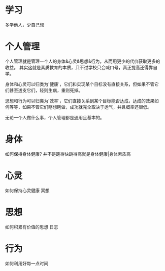 
# 学习
多学他人，少自己想

# 个人管理
个人管理就是管理一个人的身体&心灵&思想&行为，从而用更少的代价获取更多的收益。
其实这就是素质教育的本质，只不过学校只会喊口号，真正提高还得靠自学。

身体和心灵可以归类为'健康'，它们和实现某个目标没有直接关系，但如果不管它们甚至透支它们，轻则生病，重则死掉。

思想和行为可以归类为'效率'，它们直接关系到某个目标能否达成，达成的效果如何等等，如果不管它们瞎想瞎做，成功就完全取决于运气，并且概率还很低。

无论一个人做什么事，个人管理都是通用且基本的。

# 身体
如何保持身体健康?
并不是跑得快跳得高就是身体健康|身体素质高

# 心灵
如何保持心灵健康
冥想

# 思想
如何积累有价值的思想
日志

# 行为
如何利用好每一点时间
